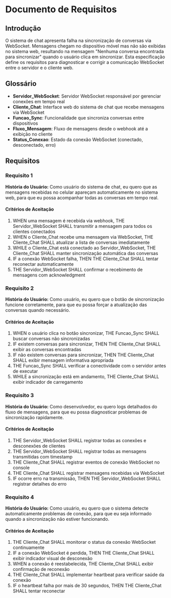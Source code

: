 # Documento de Requisitos

## Introdução

O sistema de chat apresenta falha na sincronização de conversas via WebSocket. Mensagens chegam no dispositivo móvel mas não são exibidas no sistema web, resultando na mensagem "Nenhuma conversa encontrada para sincronizar" quando o usuário clica em sincronizar. Esta especificação define os requisitos para diagnosticar e corrigir a comunicação WebSocket entre o servidor e o cliente web.

## Glossário

- **Servidor_WebSocket**: Servidor WebSocket responsável por gerenciar conexões em tempo real
- **Cliente_Chat**: Interface web do sistema de chat que recebe mensagens via WebSocket
- **Funcao_Sync**: Funcionalidade que sincroniza conversas entre dispositivos
- **Fluxo_Mensagem**: Fluxo de mensagens desde o webhook até a exibição no cliente
- **Status_Conexao**: Estado da conexão WebSocket (conectado, desconectado, erro)

## Requisitos

### Requisito 1

**História do Usuário:** Como usuário do sistema de chat, eu quero que as mensagens recebidas no celular apareçam automaticamente no sistema web, para que eu possa acompanhar todas as conversas em tempo real.

#### Critérios de Aceitação

1. WHEN uma mensagem é recebida via webhook, THE Servidor_WebSocket SHALL transmitir a mensagem para todos os clientes conectados
2. WHEN o Cliente_Chat recebe uma mensagem via WebSocket, THE Cliente_Chat SHALL atualizar a lista de conversas imediatamente
3. WHILE o Cliente_Chat está conectado ao Servidor_WebSocket, THE Cliente_Chat SHALL manter sincronização automática das conversas
4. IF a conexão WebSocket falha, THEN THE Cliente_Chat SHALL tentar reconectar automaticamente
5. THE Servidor_WebSocket SHALL confirmar o recebimento de mensagens com acknowledgment

### Requisito 2

**História do Usuário:** Como usuário, eu quero que o botão de sincronização funcione corretamente, para que eu possa forçar a atualização das conversas quando necessário.

#### Critérios de Aceitação

1. WHEN o usuário clica no botão sincronizar, THE Funcao_Sync SHALL buscar conversas não sincronizadas
2. IF existem conversas para sincronizar, THEN THE Cliente_Chat SHALL exibir as conversas encontradas
3. IF não existem conversas para sincronizar, THEN THE Cliente_Chat SHALL exibir mensagem informativa apropriada
4. THE Funcao_Sync SHALL verificar a conectividade com o servidor antes de executar
5. WHILE a sincronização está em andamento, THE Cliente_Chat SHALL exibir indicador de carregamento

### Requisito 3

**História do Usuário:** Como desenvolvedor, eu quero logs detalhados do fluxo de mensagens, para que eu possa diagnosticar problemas de sincronização rapidamente.

#### Critérios de Aceitação

1. THE Servidor_WebSocket SHALL registrar todas as conexões e desconexões de clientes
2. THE Servidor_WebSocket SHALL registrar todas as mensagens transmitidas com timestamp
3. THE Cliente_Chat SHALL registrar eventos de conexão WebSocket no console
4. THE Cliente_Chat SHALL registrar mensagens recebidas via WebSocket
5. IF ocorre erro na transmissão, THEN THE Servidor_WebSocket SHALL registrar detalhes do erro

### Requisito 4

**História do Usuário:** Como usuário, eu quero que o sistema detecte automaticamente problemas de conexão, para que eu seja informado quando a sincronização não estiver funcionando.

#### Critérios de Aceitação

1. THE Cliente_Chat SHALL monitorar o status da conexão WebSocket continuamente
2. IF a conexão WebSocket é perdida, THEN THE Cliente_Chat SHALL exibir indicador visual de desconexão
3. WHEN a conexão é reestabelecida, THE Cliente_Chat SHALL exibir confirmação de reconexão
4. THE Cliente_Chat SHALL implementar heartbeat para verificar saúde da conexão
5. IF o heartbeat falha por mais de 30 segundos, THEN THE Cliente_Chat SHALL tentar reconectar